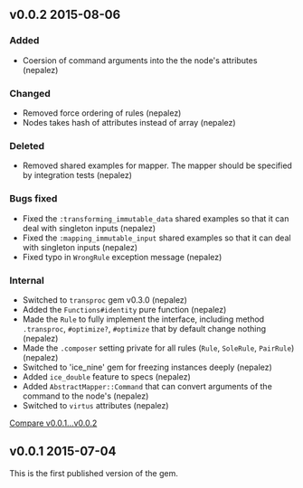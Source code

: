## v0.0.2 2015-08-06

### Added

* Coersion of command arguments into the the node's attributes (nepalez)

### Changed

* Removed force ordering of rules (nepalez)
* Nodes takes hash of attributes instead of array (nepalez)

### Deleted

* Removed shared examples for mapper. The mapper should be specified by integration tests (nepalez)

### Bugs fixed

* Fixed the `:transforming_immutable_data` shared examples so that it can deal with singleton inputs (nepalez)
* Fixed the `:mapping_immutable_input` shared examples so that it can deal with singleton inputs (nepalez)
* Fixed typo in `WrongRule` exception message (nepalez)

### Internal

* Switched to `transproc` gem v0.3.0 (nepalez)
* Added the `Functions#identity` pure function (nepalez)
* Made the `Rule` to fully implement the interface, including method `.transproc`, `#optimize?`, `#optimize` that by default change nothing (nepalez)
* Made the `.composer` setting private for all rules (`Rule`, `SoleRule`, `PairRule`) (nepalez)
* Switched to 'ice_nine' gem for freezing instances deeply (nepalez)
* Added `ice_double` feature to specs (nepalez)
* Added `AbstractMapper::Command` that can convert arguments of the command to the node's (nepalez)
* Switched to `virtus` attributes (nepalez)

[Compare v0.0.1...v0.0.2](https://github.com/nepalez/abstract_mapper/compare/v0.0.1...v0.0.2)

## v0.0.1 2015-07-04

This is the first published version of the gem.
